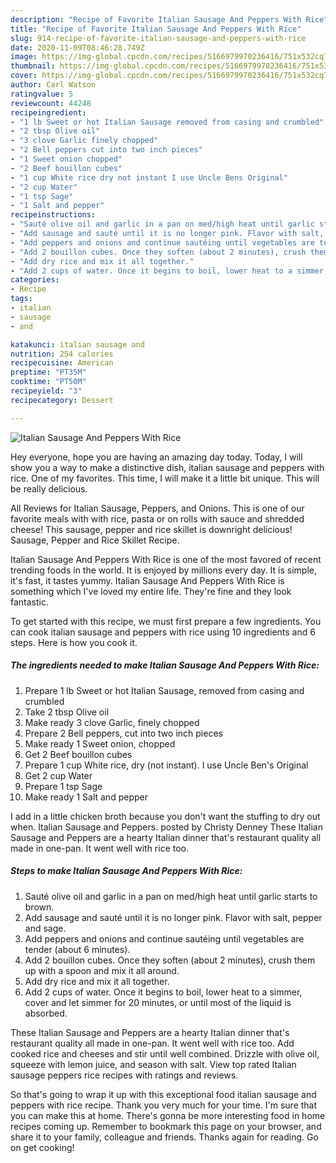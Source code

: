 ```yaml
---
description: "Recipe of Favorite Italian Sausage And Peppers With Rice"
title: "Recipe of Favorite Italian Sausage And Peppers With Rice"
slug: 914-recipe-of-favorite-italian-sausage-and-peppers-with-rice
date: 2020-11-09T08:46:28.749Z
image: https://img-global.cpcdn.com/recipes/5166979970236416/751x532cq70/italian-sausage-and-peppers-with-rice-recipe-main-photo.jpg
thumbnail: https://img-global.cpcdn.com/recipes/5166979970236416/751x532cq70/italian-sausage-and-peppers-with-rice-recipe-main-photo.jpg
cover: https://img-global.cpcdn.com/recipes/5166979970236416/751x532cq70/italian-sausage-and-peppers-with-rice-recipe-main-photo.jpg
author: Carl Watson
ratingvalue: 5
reviewcount: 44248
recipeingredient:
- "1 lb Sweet or hot Italian Sausage removed from casing and crumbled"
- "2 tbsp Olive oil"
- "3 clove Garlic finely chopped"
- "2 Bell peppers cut into two inch pieces"
- "1 Sweet onion chopped"
- "2 Beef bouillon cubes"
- "1 cup White rice dry not instant I use Uncle Bens Original"
- "2 cup Water"
- "1 tsp Sage"
- "1 Salt and pepper"
recipeinstructions:
- "Sauté olive oil and garlic in a pan on med/high heat until garlic starts to brown."
- "Add sausage and sauté until it is no longer pink. Flavor with salt, pepper and sage."
- "Add peppers and onions and continue sautéing until vegetables are tender (about 6 minutes)."
- "Add 2 bouillon cubes. Once they soften (about 2 minutes), crush them up with a spoon and mix it all around."
- "Add dry rice and mix it all together."
- "Add 2 cups of water. Once it begins to boil, lower heat to a simmer, cover and let simmer for 20 minutes, or until most of the liquid is absorbed."
categories:
- Recipe
tags:
- italian
- sausage
- and

katakunci: italian sausage and 
nutrition: 254 calories
recipecuisine: American
preptime: "PT35M"
cooktime: "PT50M"
recipeyield: "3"
recipecategory: Dessert

---
```



![Italian Sausage And Peppers With Rice](https://img-global.cpcdn.com/recipes/5166979970236416/751x532cq70/italian-sausage-and-peppers-with-rice-recipe-main-photo.jpg)

Hey everyone, hope you are having an amazing day today. Today, I will show you a way to make a distinctive dish, italian sausage and peppers with rice. One of my favorites. This time, I will make it a little bit unique. This will be really delicious.

All Reviews for Italian Sausage, Peppers, and Onions. This is one of our favorite meals with with rice, pasta or on rolls with sauce and shredded cheese! This sausage, pepper and rice skillet is downright delicious! Sausage, Pepper and Rice Skillet Recipe.

Italian Sausage And Peppers With Rice is one of the most favored of recent trending foods in the world. It is enjoyed by millions every day. It is simple, it's fast, it tastes yummy. Italian Sausage And Peppers With Rice is something which I've loved my entire life. They're fine and they look fantastic.


To get started with this recipe, we must first prepare a few ingredients. You can cook italian sausage and peppers with rice using 10 ingredients and 6 steps. Here is how you cook it.

<!--inarticleads1-->

##### The ingredients needed to make Italian Sausage And Peppers With Rice:

1. Prepare 1 lb Sweet or hot Italian Sausage, removed from casing and crumbled
1. Take 2 tbsp Olive oil
1. Make ready 3 clove Garlic, finely chopped
1. Prepare 2 Bell peppers, cut into two inch pieces
1. Make ready 1 Sweet onion, chopped
1. Get 2 Beef bouillon cubes
1. Prepare 1 cup White rice, dry (not instant). I use Uncle Ben&#39;s Original
1. Get 2 cup Water
1. Prepare 1 tsp Sage
1. Make ready 1 Salt and pepper


I add in a little chicken broth because you don&#39;t want the stuffing to dry out when. Italian Sausage and Peppers. posted by Christy Denney These Italian Sausage and Peppers are a hearty Italian dinner that&#39;s restaurant quality all made in one-pan. It went well with rice too. 

<!--inarticleads2-->

##### Steps to make Italian Sausage And Peppers With Rice:

1. Sauté olive oil and garlic in a pan on med/high heat until garlic starts to brown.
1. Add sausage and sauté until it is no longer pink. Flavor with salt, pepper and sage.
1. Add peppers and onions and continue sautéing until vegetables are tender (about 6 minutes).
1. Add 2 bouillon cubes. Once they soften (about 2 minutes), crush them up with a spoon and mix it all around.
1. Add dry rice and mix it all together.
1. Add 2 cups of water. Once it begins to boil, lower heat to a simmer, cover and let simmer for 20 minutes, or until most of the liquid is absorbed.


These Italian Sausage and Peppers are a hearty Italian dinner that&#39;s restaurant quality all made in one-pan. It went well with rice too. Add cooked rice and cheeses and stir until well combined. Drizzle with olive oil, squeeze with lemon juice, and season with salt. View top rated Italian sausage peppers rice recipes with ratings and reviews. 

So that's going to wrap it up with this exceptional food italian sausage and peppers with rice recipe. Thank you very much for your time. I'm sure that you can make this at home. There's gonna be more interesting food in home recipes coming up. Remember to bookmark this page on your browser, and share it to your family, colleague and friends. Thanks again for reading. Go on get cooking!
